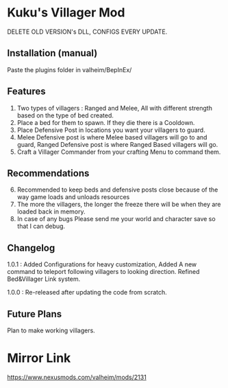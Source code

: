 ﻿# Kuku's Villager Mod
DELETE OLD VERSION's DLL, CONFIGS EVERY UPDATE.
## Installation (manual)
Paste the plugins folder in valheim/BepInEx/

## Features
1. Two types of villagers : Ranged and Melee, All with different strength based on the type of bed created.
2. Place  a bed for them to spawn. If they die there is a Cooldown.
3. Place Defensive Post in locations you want your villagers to guard.
4. Melee Defensive post is where Melee based villagers will go to and guard, Ranged Defensive post is where Ranged Based villagers will go.
5. Craft a Villager Commander from your crafting Menu to command them.

## Recommendations
6. Recommended to keep beds and defensive posts close because of the way game loads and unloads resources
7. The more the villagers, the longer the freeze there will be when they are loaded back in memory. 
8. In case of any bugs Please send me your world and character save so that I can debug.

## Changelog

1.0.1 : Added Configurations for heavy customization, Added A new command to teleport following villagers to looking direction. Refined Bed&Villager Link system.

1.0.0 : Re-released after updating the code from scratch.

## Future Plans

Plan to make working villagers.


# Mirror Link
https://www.nexusmods.com/valheim/mods/2131